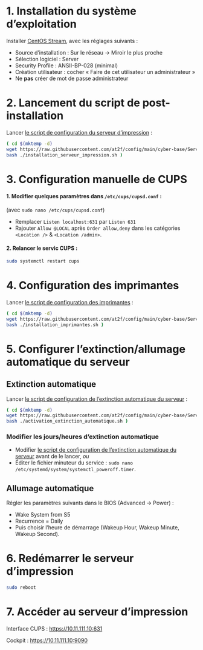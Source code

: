 # 1. Installation du système d’exploitation
Installer [CentOS Stream](https://www.centos.org/), avec les réglages suivants :
- Source d’installation : Sur le réseau -> Miroir le plus proche
- Sélection logiciel : Server
- Security Profile : ANSII-BP-028 (minimal)
- Création utilisateur : cocher « Faire de cet utilisateur un administrateur »
- Ne **pas** créer de mot de passe administrateur

# 2. Lancement du script de post-installation
Lancer [le script de configuration du serveur d’impression](https://github.com/at2f/config/blob/main/cyber-base/Serveur%20d%E2%80%99impression/installation_serveur_impression.sh) :
```bash
( cd $(mktemp -d)
wget https://raw.githubusercontent.com/at2f/config/main/cyber-base/Serveur%20d%E2%80%99impression/installation_serveur_impression.sh
bash ./installation_serveur_impression.sh )
```

# 3. Configuration manuelle de CUPS

#### 1. Modifier quelques paramètres dans `/etc/cups/cupsd.conf` :
(avec `sudo nano /etc/cups/cupsd.conf`)
- Remplacer `Listen localhost:631` par `Listen 631`
- Rajouter `Allow @LOCAL` après `Order allow,deny` dans les catégories `<Location />` & `<Location /admin>`.

#### 2. Relancer le servic CUPS :

```bash
sudo systemctl restart cups
```

# 4. Configuration des imprimantes

Lancer [le script de configuration des imprimantes](https://github.com/at2f/config/blob/main/cyber-base/Serveur%20d%E2%80%99impression/installation_imprimantes.sh) :

```bash
( cd $(mktemp -d)
wget https://raw.githubusercontent.com/at2f/config/main/cyber-base/Serveur%20d%E2%80%99impression/installation_imprimantes.sh
bash ./installation_imprimantes.sh )
```

# 5. Configurer l’extinction/allumage automatique du serveur

## Extinction automatique

Lancer [le script de configuration de l’extinction automatique du serveur](https://github.com/at2f/config/blob/main/cyber-base/Serveur%20d%E2%80%99impression/activation_extinction_automatique.sh) :

```bash
( cd $(mktemp -d)
wget https://raw.githubusercontent.com/at2f/config/main/cyber-base/Serveur%20d%E2%80%99impression/activation_extinction_automatique.sh
bash ./activation_extinction_automatique.sh )
```

### Modifier les jours/heures d’extinction automatique

- Modifier [le script de configuration de l’extinction automatique du serveur](https://github.com/at2f/config/blob/main/cyber-base/Serveur%20d%E2%80%99impression/activation_extinction_automatique.sh) avant de le lancer, *ou*
- Éditer le fichier minuteur du service : `sudo nano /etc/systemd/system/systemctl_poweroff.timer`.

## Allumage automatique

Régler les paramètres suivants dans le BIOS (Advanced -> Power) :

- Wake System from S5
- Recurrence = Daily
- Puis choisir l’heure de démarrage (Wakeup Hour, Wakeup Minute, Wakeup Second).

# 6. Redémarrer le serveur d’impression

```bash
sudo reboot
```

# 7. Accéder au serveur d’impression

Interface CUPS :
https://10.11.111.10:631

Cockpit :
https://10.11.111.10:9090
